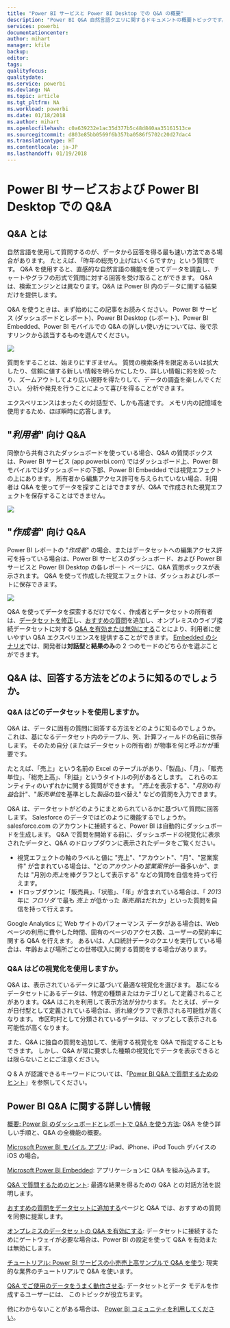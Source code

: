 ```yaml
---
title: "Power BI サービスと Power BI Desktop での Q&A の概要"
description: "Power BI Q&A 自然言語クエリに関するドキュメントの概要トピックです。"
services: powerbi
documentationcenter: 
author: mihart
manager: kfile
backup: 
editor: 
tags: 
qualityfocus: 
qualitydate: 
ms.service: powerbi
ms.devlang: NA
ms.topic: article
ms.tgt_pltfrm: NA
ms.workload: powerbi
ms.date: 01/18/2018
ms.author: mihart
ms.openlocfilehash: c0a639232e1ac35d377b5c48d840aa35161513ce
ms.sourcegitcommit: d803e85bb0569f6b357ba0586f5702c20d27dac4
ms.translationtype: HT
ms.contentlocale: ja-JP
ms.lasthandoff: 01/19/2018
---
```

# <a name="qa-in-power-bi-service-and-power-bi-desktop"></a>Power BI サービスおよび Power BI Desktop での Q&A
## <a name="what-is-qa"></a>Q&A とは
自然言語を使用して質問するのが、データから回答を得る最も速い方法である場合があります。 たとえば、「昨年の総売り上げはいくらですか」という質問です。  Q&A を使用すると、直感的な自然言語の機能を使ってデータを調査し、チャートやグラフの形式で質問に対する回答を受け取ることができます。 Q&A は、検索エンジンとは異なります。Q&A は Power BI 内のデータに関する結果だけを提供します。

Q&A を使うときは、まず始めにこの記事をお読みください。 Power BI サービス (ダッシュボードとレポート)、Power BI Desktop (レポート)、Power BI Embedded、Power BI モバイルでの Q&A の詳しい使い方については、後で示すリンクから該当するものを選んでください。  

![](media/power-bi-q-and-a/pbi_qa_boxsalessqft.png)

質問をすることは、始まりにすぎません。  質問の検索条件を限定あるいは拡大したり、信頼に値する新しい情報を明らかにしたり、詳しい情報に的を絞ったり、ズームアウトしてより広い視野を得たりして、データの調査を楽しんでください。 分析や発見を行うことによって喜びを得ることができます。

エクスペリエンスはまったくの対話型で、しかも高速です。 メモリ内の記憶域を使用するため、ほぼ瞬時に応答します。

##  <a name="qa-for-consumers"></a>"*利用者*" 向け Q&A
同僚から共有されたダッシュボードを使っている場合、Q&A の質問ボックスは、Power BI サービス (app.powerbi.com) ではダッシュボード上、Power BI モバイルではダッシュボードの下部、Power BI Embedded では視覚エフェクトの上にあります。 所有者から編集アクセス許可を与えられていない場合、利用者は Q&A を使ってデータを探すことはできますが、Q&A で作成された視覚エフェクトを保存することはできません。

![](media/power-bi-q-and-a/powerbi-qna.png)

## <a name="qa-for-creators"></a>"*作成者*" 向け Q&A
Power BI レポートの "*作成者*" の場合、またはデータセットへの編集アクセス許可を持っている場合は、Power BI サービスのダッシュボード、および Power BI サービスと Power BI Desktop の各レポート ページに、Q&A 質問ボックスが表示されます。 Q&A を使って作成した視覚エフェクトは、ダッシュおよびレポートに保存できます。

![](media/power-bi-q-and-a/power-bi-desktop.png)

Q&A を使ってデータを探索するだけでなく、作成者とデータセットの所有者は、[データセットを修正](service-prepare-data-for-q-and-a.md)し、[おすすめの質問](service-q-and-a-create-featured-questions.md)を追加し、オンプレミスのライブ接続データセットに対する [Q&A を有効または無効にする](service-q-and-a-direct-query.md)ことにより、利用者に使いやすい Q&A エクスペリエンスを提供することができます。 [Embedded のシナリオ](developer/qanda.md)では、開発者は**対話型**と**結果のみ**の 2 つのモードのどちらかを選ぶことができます。

## <a name="how-does-qa-know-how-to-answer-questions"></a>Q&A は、回答する方法をどのように知るのでしょうか。
### <a name="which-datasets-does-qa-use"></a>Q&A はどのデータセットを使用しますか。
Q&A は、データに固有の質問に回答する方法をどのように知るのでしょうか。 これは、基になるデータセット内のテーブル、列、計算フィールドの名前に依存します。 そのため自分 (またはデータセットの所有者) が物事を何と呼ぶかが重要です。

たとえば、「売上」という名前の Excel のテーブルがあり、「製品」、「月」、「販売単位」、「総売上高」、「利益」というタイトルの列があるとします。 これらのエンティティのいずれかに関する質問ができます。  "*売上*を表示する"、"*月別*の*利益*合計"、"*販売単位*を基準とした*製品*の並べ替え" などの質問を入力できます。

Q&A は、データセットがどのようにまとめられているかに基づいて質問に回答します。 Salesforce のデータではどのように機能するでしょうか。 salesforce.com のアカウントに接続すると、Power BI は自動的にダッシュボードを生成します。  Q&A で質問を開始する前に、ダッシュボードの視覚化に表示されたデータと、Q&A のドロップダウンに表示されたデータをご覧ください。

* 視覚エフェクトの軸のラベルと値に "売上"、"アカウント"、"月"、"営業案件" が含まれている場合は、"どの*アカウント*の*営業案件*が一番多いか"、または "月別の*売上*を棒グラフとして表示する" などの質問を自信を持って行えます。
* ドロップダウンに「販売員」、「状態」、「年」が含まれている場合は、「 *2013* 年に *フロリダ* で最も *売上* が低かった *販売員*はだれか」といった質問を自信を持って行えます。

Google Analytics に Web サイトのパフォーマンス データがある場合は、Web ページの利用に費やした時間、固有のページのアクセス数、ユーザーの契約率に関する Q&A を行えます。 あるいは、人口統計データのクエリを実行している場合は、年齢および場所ごとの世帯収入に関する質問をする場合があります。

### <a name="which-visualization-does-qa-use"></a>Q&A はどの視覚化を使用しますか。
Q&A は、表示されているデータに基づいて最適な視覚化を選びます。 基になるデータセットにあるデータは、特定の種類またはカテゴリとして定義されることがあります。Q&A はこれを利用して表示方法が分かります。 たとえば、データが日付型として定義されている場合は、折れ線グラフで表示される可能性が高くなります。 市区町村として分類されているデータは、マップとして表示される可能性が高くなります。

また、Q&A に独自の質問を追加して、使用する視覚化を Q&A で指定することもできます。 しかし、Q&A が常に要求した種類の視覚化でデータを表示できるとは限らないことにご注意ください。

Q & A が認識できるキーワードについては、「[Power BI Q&A で質問するためのヒント](service-q-and-a-tips.md)」を参照してください。


## <a name="for-more-details-about-power-bi-qa"></a>Power BI Q&A に関する詳しい情報
[概要: Power BI のダッシュボードとレポートで Q&A を使う方法](power-bi-tutorial-q-and-a.md): Q&A を使う詳しい手順と、Q&A の全機能の概要。

[Microsoft Power BI モバイル アプリ](mobile-apps-ios-qna.md): iPad、iPhone、iPod Touch デバイスの iOS の場合。

[Microsoft Power BI Embedded](developer/qanda.md): アプリケーションに Q&A を組み込みます。

[Q&A で質問するためのヒント](service-q-and-a-tips.md): 最適な結果を得るための Q&A との対話方法を説明します。

[おすすめの質問をデータセットに追加する](service-q-and-a-create-featured-questions.md)ページと Q&A では、おすすめの質問を同僚に提案します。

[オンプレミスのデータセットの Q&A を有効にする](service-q-and-a-direct-query.md): データセットに接続するためにゲートウェイが必要な場合は、Power BI の設定を使って Q&A を有効または無効にします。

[チュートリアル: Power BI サービスの小売売上高サンプルで Q&A を使う](power-bi-visualization-introduction-to-q-and-a.md): 現実的な業界のチュートリアルで Q&A を使います。

[Q&A でご使用のデータをうまく動作させる](service-prepare-data-for-q-and-a.md): データセットとデータ モデルを作成するユーザーには、  このトピックが役立ちます。

他にわからないことがある場合は、 [Power BI コミュニティを利用してください](http://community.powerbi.com/)。
